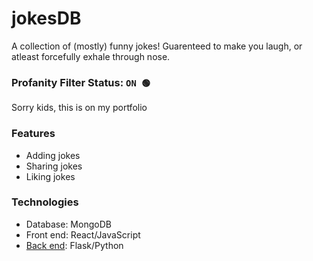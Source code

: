 # jokesDB

A collection of (mostly) funny jokes! Guarenteed to make you laugh, or atleast forcefully exhale through nose. 

### Profanity Filter Status: `ON 🟢` 
Sorry kids, this is on my portfolio

### Features
- Adding jokes
- Sharing jokes
- Liking jokes

### Technologies

- Database: MongoDB
- Front end: React/JavaScript
- [Back end](https://github.com/bmai53/jokes-db-flask-backend): Flask/Python

